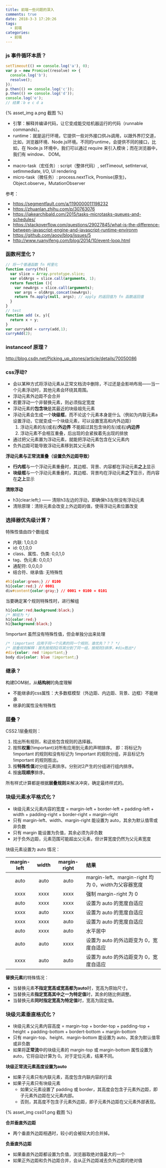 ```yaml
---
title: 前端一些问题的深入
comments: true
date: 2018-3-3 17:20:26
tags:
  - 前端
categories:
  - 前端
---
```


### js 事件循环本质？

```js
setTimeout(() => console.log('a'), 0);
var p = new Promise((resolve) => {
  console.log('b');
  resolve();
});
p.then(() => console.log('c'));
p.then(() => console.log('d'));
console.log('e');
// 结果：b e c d a
```
{% asset_img a.png 截图 %}

- 引擎：解释并编译代码，让它变成能交给机器运行的代码（runnable commands）。
- runtime：就是运行环境，它提供一些对外接口供Js调用，以跟外界打交道，比如，浏览器环境、Node.js环境。不同的runtime，会提供不同的接口，比如，在 Node.js 环境中，我们可以通过 require 来引入模块；而在浏览器中，我们有 window、 DOM。
-
- macro-task（宏任务）: script（整体代码）, setTimeout, setInterval, setImmediate, I/O, UI rendering
- micro-task（微任务）: process.nextTick, Promise(原生)，Object.observe，MutationObserver

参考：
- https://segmentfault.com/a/1190000011198232
- https://zhuanlan.zhihu.com/p/30763076
- https://jakearchibald.com/2015/tasks-microtasks-queues-and-schedules/
- https://stackoverflow.com/questions/29027845/what-is-the-difference-between-javascript-engine-and-javascript-runtime-environm
- https://github.com/aooy/blog/issues/5
- http://www.ruanyifeng.com/blog/2014/10/event-loop.html

### 函数柯里化？

```js
// 将一个普通函数 fn 柯里化
function curry(fn){
  var slice = Array.prototype.slice;
  var oldArgs = slice.call(arguments, 1);
  return function (){
    var newArgs = slice.call(arguments);
    var args = oldArgs.concat(newArgs);
    return fn.apply(null, args); // apply 的返回值为 fn 函数返回值
  }
}
// test
function add (x, y){
  return x + y;
}
var curryAdd = curry(add,1);
curryAdd(2);
```

### instanceof 原理？
http://blog.csdn.net/Picking_up_stones/article/details/70050086

### css浮动?
- 会以某种方式将浮动元素从正常文档流中删除，不过还是会影响布局——当一个元素浮动时，其他元素会环绕其周围。
- 浮动元素外边距不会合并
- 若要浮动一个非替换元素，则必须指定宽度
- 浮动元素的**包含块**是其最近的块级祖先元素
- 浮动元素会生成一个**块级框**，而不论这个元素本身是什么（例如为内联元素a设置浮动，它就变成一个块级元素，可以设置宽高和内外边距）
  1. 浮动元素的左(或右)**外边界** 不能超过其包含块的左(或右)**内边界**
  2. 浮动元素不会相互重叠，后出现的会紧挨着先出现的排放
- 通过把父元素置为浮动元素，就能把浮动元素包含在父元素内
- 负外边距可能导致浮动元素移到其父元素外

**浮动元素与正常流重叠（设置负外边距导致）**
- **行内框**与一个浮动元素重叠时，其边框、背景、内容都在浮动元素**之上**显示
- **块级框**与一个浮动元素重叠时，其边框、背景均在浮动元素**之下**显示，而内容在**之上**显示

**清除浮动**
- h3{clear:left;} —— 清除h3左边的浮动，即确保h3左侧没有浮动元素
- 清除原理：清除元素会改变上外边距的值，使得浮动元素位置改变


### 选择器优先级计算？
特殊性值由四个数组成
- 内联: 1,0,0,0
- id: 0,1,0,0
- class、属性、伪类: 0,0,1,0
- tag、伪元素: 0,0,0,1
- 通配符: 0,0,0,0
- 结合符、继承值: 无特殊性

```css
#h1{color:green;} // 0100
h1{color:red;} // 0001
div#content{color:gray;} // 0001 + 0100 = 0101
```

当要确定某个规则特殊性时，进行解组

```css
h1{color:red;background:black;}
/* 解组为 */
h1{color:red;}
h1{background:black;}
```

!important 虽然没有特殊性值，但会单独分出来处理

```css
/* !important 应用于同一个元素的同一个规则，谁优先？？？ */
/* 层叠规则解释：首先按规则2将其分到了同一组，按规则3排序，#div胜出*/
#div{color: red !important;}
body div{color: blue !important;}
```

### 继承？
构建DOM树，从**结构树**的角度理解
- 不能继承的css属性：大多数框模型（外边距、内边距、背景、边框）不能继承
- 继承的属性没有特殊性

### 层叠？
CSS2.1层叠规则：
1. 找出所有规则，和这些包含规则的选择器。
2. 按照**权重**(!important)对所有应用到元素的声明排序。
即：将标记为 !important 的规则和没有标记为 !important 的规则分组，并且标记为 !important 的规则胜出。
3. 按**特殊性值**对分组元素排序。分别对2产生的分组进行组内排序。
4. 按**出现顺序**排序。

所有样式计算都是根据**层叠规则**来解决冲突，确定最终样式的。

### 块级元素水平格式化？
- 块级元素父元素内容的宽度 = margin-left + border-left + padding-left + width + padding-right + border-right + margin-right
- 只有 margin-left、width、margin-right 能设置为 auto，其余为默认值零或非负数
- 只有 margin 能设置为负值，其余必须为非负数
- 对于负外边距，元素范围可能超出父元素，但计算宽度仍然为父元素宽度

块级元素设置为 auto 情况：

| margin-left | width | margin-right| 结果 |
| :-: | :-: | :-:| :- |
| auto | auto | auto |margin-left、margin-right 均为 0，width为父容器宽度 |
| xxxx | xxxx | xxxx | 强制 margin-right 为 0|
| auto | xxxx | xxxx | 设置为 auto 的宽度自适应 |
| xxxx | auto | xxxx | 设置为 auto 的宽度自适应 |
| xxxx | xxxx | auto | 设置为 auto 的宽度自适应 |
| auto | xxxx | auto | 水平居中 |
| auto | auto | xxxx | 设置为 auto 的外边距变为 0，宽度自适应 |
| xxxx | auto | auto |设置为 auto 的外边距变为 0，宽度自适应 |


**替换元素**的特殊情况：
- 当替换元素**不指定宽高或宽高都为auto**时，宽高为原始尺寸。
- 当替换元素**指定宽高其中之一为特定值**时，其余的随比例调整。
- 当替换元素**同时指定宽高为特定值**时，宽高为固定值。

### 块级元素垂直格式化？
- 块级元素父元素内容高度 = margin-top + border-top + padding-top + height + padding-bottom + bordert-bottom + margin-bottom
- 只有 margin-top、height、margin-bottom 能设置为 auto，其余为默认值零或非负数
- 如果将**正常流**中的块级元素的 margin-top 或 margin-bottom 属性设置为 auto，它将自动计算为 0。对于定位元素，结果不同。

**块级正常流元素高度设置为auto**
- 如果子元素只有内联元素，高度包含内联内容的行盒
- 如果子元素只有块级元素
  - 如果父元素设置了 padding 或 border，其高度会包含子元素外边距，即子元素外边距在父元素内部。
  - 否则，其高度不包含子元素外边距，即子元素外边距在父元素外部表现。

{% asset_img css01.png 截图 %}

**合并垂直外边距**
- 两个垂直外边距相遇时，较小的会被较大的合并掉。

**负垂直外边距**
- 如果垂直外边距都设置为负值，浏览器取绝对值最大的一个
- 如果正外边距和负外边距合并，会从正外边距减去负外边距的绝对值
